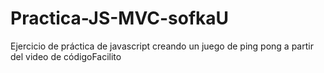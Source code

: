 # Practica-JS-MVC-sofkaU
Ejercicio de práctica de javascript creando un juego de ping pong a partir del video de códigoFacilito

